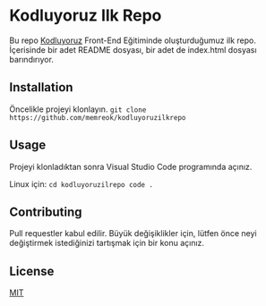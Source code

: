 # Kodluyoruz Ilk Repo
Bu repo [Kodluyoruz](https://kodluyoruz.org) Front-End Eğitiminde oluşturduğumuz ilk repo. İçerisinde bir adet README dosyası, bir adet de index.html dosyası barındırıyor.

## Installation

Öncelikle projeyi klonlayın.
`
git clone https://github.com/memreok/kodluyoruzilkrepo
`

## Usage 

Projeyi klonladıktan sonra Visual Studio Code programında açınız.

Linux için: 
`
cd kodluyoruzilrepo
code .
`

## Contributing

Pull requestler kabul edilir. Büyük değişiklikler için, lütfen önce neyi değiştirmek istediğinizi tartışmak için bir konu açınız.

## License

[MIT](https://mit.edu)
